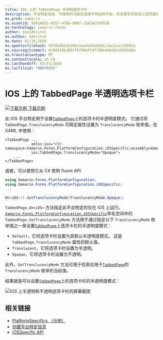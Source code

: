 ```yaml
---
title: IOS 上的 TabbedPage 半透明选项卡栏
description: 平台特定信息，可使用的功能仅适用于特定的平台，而无需实现自定义呈现器或效果。 本文介绍如何使用 iOS 平台特定的来设置 TabbedPage 上选项卡栏的半透明度模式。
ms.prod: xamarin
ms.assetid: 9581AE81-9557-47AD-8B07-25A1AC5F055B
ms.technology: xamarin-forms
author: davidbritch
ms.author: dabritch
ms.date: 01/16/2020
ms.openlocfilehash: 55fda0be2e260c5aa4a34ab2dcc1ac3cac33b92a
ms.sourcegitcommit: 6c60914b380ff679bbffd7790edd4d5e18005d0a
ms.translationtype: MT
ms.contentlocale: zh-CN
ms.lasthandoff: 03/21/2020
ms.locfileid: "80070291"
---
```

# <a name="tabbedpage-translucent-tab-bar-on-ios"></a>IOS 上的 TabbedPage 半透明选项卡栏

[![下载示例](~/media/shared/download.png) 下载示例](https://docs.microsoft.com/samples/xamarin/xamarin-forms-samples/userinterface-platformspecifics)

此 iOS 平台特定用于设置[`TabbedPage`](xref:Xamarin.Forms.TabbedPage)上的选项卡的半透明度模式。 它通过将 `TabbedPage.TranslucencyMode` 可绑定属性设置为 `TranslucencyMode` 枚举值，在 XAML 中使用：

```xaml
<TabbedPage ...
            xmlns:ios="clr-namespace:Xamarin.Forms.PlatformConfiguration.iOSSpecific;assembly=Xamarin.Forms.Core"
            ios:TabbedPage.TranslucencyMode="Opaque">
    ...
</TabbedPage>
```

或者，可以使用它从 C# 使用 fluent API:

```csharp
using Xamarin.Forms.PlatformConfiguration;
using Xamarin.Forms.PlatformConfiguration.iOSSpecific;
...

On<iOS>().SetTranslucencyMode(TranslucencyMode.Opaque);
```

`TabbedPage.On<iOS>` 方法指定此平台特定的仅在 iOS 上运行。 [`Xamarin.Forms.PlatformConfiguration.iOSSpecific`](xref:Xamarin.Forms.PlatformConfiguration.iOSSpecific)命名空间中的 `TabbedPage.SetTranslucencyMode` 方法用于通过指定以下 `TranslucencyMode` 枚举值之一来设置[`TabbedPage`](xref:Xamarin.Forms.TabbedPage)上选项卡栏的半透明度模式：

- `Default`，它将选项卡栏设置为其默认半透明度模式。 这是 `TabbedPage.TranslucencyMode` 属性的默认值。
- `Translucent`，它将选项卡栏设置为半透明。
- `Opaque`，它将选项卡栏设置为不透明。

此外，`GetTranslucencyMode` 方法可用于检索应用于[`TabbedPage`](xref:Xamarin.Forms.TabbedPage)的 `TranslucencyMode` 枚举的当前值。

结果就是可以设置[`TabbedPage`](xref:Xamarin.Forms.TabbedPage)上的选项卡栏的半透明度模式：

![IOS 上半透明和不透明选项卡栏的屏幕截图](tabbedpage-translucent-tabbar-images/translucencymodes.png "透明且不透明的选项卡")

## <a name="related-links"></a>相关链接

- [PlatformSpecifics （示例）](https://docs.microsoft.com/samples/xamarin/xamarin-forms-samples/userinterface-platformspecifics)
- [创建平台特定信息](~/xamarin-forms/platform/platform-specifics/index.md#creating-platform-specifics)
- [iOSSpecific API](xref:Xamarin.Forms.PlatformConfiguration.iOSSpecific)
